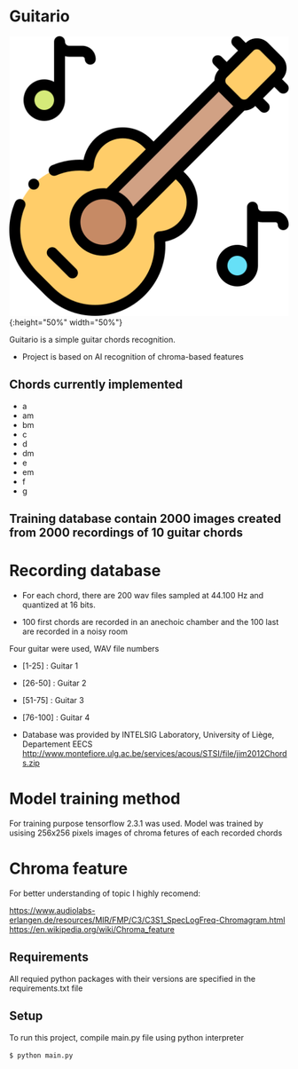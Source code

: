 # Guitario 
![](/guiIcons/music.png){:height="50%" width="50%"}

Guitario is a simple guitar chords recognition.

* Project is based on AI recognition of chroma-based features

## Chords currently implemented

* a
* am
* bm
* c
* d
* dm
* e
* em
* f
* g

## Training database contain 2000 images created from 2000 recordings of 10 guitar chords

# Recording database

* For each chord, there are 200 wav files sampled at 44.100 Hz and quantized at 16 bits.

* 100 first chords are recorded in an anechoic chamber and the 100 last are recorded in a noisy room 

Four guitar were used, WAV file numbers 

* [1-25]   : Guitar 1

* [26-50]  : Guitar 2

* [51-75]  : Guitar 3

* [76-100] : Guitar 4

* Database was provided by INTELSIG Laboratory, University of Liège, Departement EECS
http://www.montefiore.ulg.ac.be/services/acous/STSI/file/jim2012Chords.zip
	
# Model training method

For training purpose tensorflow 2.3.1 was used.
Model was trained by usising 256x256 pixels images of chroma fetures of each recorded chords

# Chroma feature 

For better understanding of topic I highly recomend:

https://www.audiolabs-erlangen.de/resources/MIR/FMP/C3/C3S1_SpecLogFreq-Chromagram.html
https://en.wikipedia.org/wiki/Chroma_feature

## Requirements 

All requied python packages with their versions are specified in the requirements.txt file

## Setup
To run this project, compile main.py file using python interpreter 

`$ python main.py`

